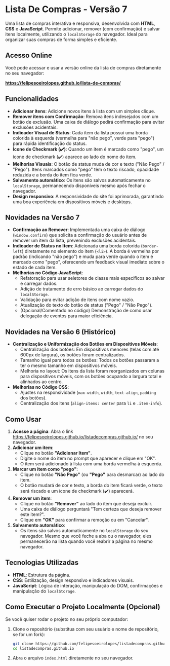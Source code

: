 # Lista De Compras - Versão 7

Uma lista de compras interativa e responsiva, desenvolvida com **HTML**, **CSS** e **JavaScript**. Permite adicionar, remover (com confirmação) e salvar itens localmente, utilizando o `localStorage` do navegador. Ideal para organizar suas compras de forma simples e eficiente.

## Acesso Online

Você pode acessar e usar a versão online da lista de compras diretamente no seu navegador:

**https://felipesoeirolopes.github.io/lista-de-compras/**

## Funcionalidades

- **Adicionar itens**: Adicione novos itens à lista com um simples clique.
- **Remover itens com Confirmação**: Remova itens indesejados com um botão de exclusão. Uma caixa de diálogo pedirá confirmação para evitar exclusões acidentais.
- **Indicador Visual de Status**: Cada item da lista possui uma borda colorida à esquerda (vermelha para "não pego", verde para "pego") para rápida identificação do status.
- **Ícone de Checkmark (✔️)**: Quando um item é marcado como "pego", um ícone de checkmark (✔️) aparece ao lado do nome do item.
- **Melhorias Visuais**: O botão de status muda de cor e texto ("Não Pego" / "Pego"). Itens marcados como "pego" têm o texto riscado, opacidade reduzida e a borda do item fica verde.
- **Salvamento automático**: Os itens são salvos automaticamente no `localStorage`, permanecendo disponíveis mesmo após fechar o navegador.
- **Design responsivo**: A responsividade do site foi aprimorada, garantindo uma boa experiência em dispositivos móveis e desktops.

## Novidades na Versão 7

- **Confirmação ao Remover**: Implementada uma caixa de diálogo (`window.confirm`) que solicita a confirmação do usuário antes de remover um item da lista, prevenindo exclusões acidentais.
- **Indicador de Status no Item**: Adicionada uma borda colorida (`border-left`) diretamente no elemento do item (`<li>`). A borda é vermelha por padrão (indicando "não pego") e muda para verde quando o item é marcado como "pego", oferecendo um feedback visual imediato sobre o estado de cada item.
- **Melhorias no Código JavaScript**:
    - Refatoração para usar seletores de classe mais específicos ao salvar e carregar dados.
    - Adição de tratamento de erro básico ao carregar dados do `localStorage`.
    - Validação para evitar adição de itens com nome vazio.
    - Atualização do texto do botão de status ("Pego" / "Não Pego").
    - (Opcional/Comentado no código) Demonstração de como usar delegação de eventos para maior eficiência.

## Novidades na Versão 6 (Histórico)

- **Centralização e Uniformização dos Botões em Dispositivos Móveis**:
  - Centralização dos botões: Em dispositivos menores (telas com até 600px de largura), os botões foram centralizados.
  - Tamanho igual para todos os botões: Todos os botões passaram a ter o mesmo tamanho em dispositivos móveis.
  - Melhoria no layout: Os itens da lista foram reorganizados em colunas para dispositivos móveis, com os botões ocupando a largura total e alinhados ao centro.
- **Melhorias no Código CSS**:
  - Ajustes na responsividade (`max-width`, `width`, `text-align`, `padding` dos botões).
  - Centralização dos itens (`align-items: center` para `li` e `.item-info`).

## Como Usar

1.  **Acesse a página**: Abra o link https://felipesoeirolopes.github.io/listadecompras.github.io/ no seu navegador.
2.  **Adicionar um item**:
    *   Clique no botão **"Adicionar Item"**.
    *   Digite o nome do item no prompt que aparecer e clique em "OK".
    *   O item será adicionado à lista com uma borda vermelha à esquerda.
3.  **Marcar um item como "pego"**:
    *   Clique no botão **"Não Pego"** (ou **"Pego"** para desmarcar) ao lado do item.
    *   O botão mudará de cor e texto, a borda do item ficará verde, o texto será riscado e um ícone de checkmark (✔️) aparecerá.
4.  **Remover um item**:
    *   Clique no botão **"Remover"** ao lado do item que deseja excluir.
    *   Uma caixa de diálogo perguntará "Tem certeza que deseja remover este item?".
    *   Clique em **"OK"** para confirmar a remoção ou em "Cancelar".
5.  **Salvamento automático**:
    *   Os itens são salvos automaticamente no `localStorage` do seu navegador. Mesmo que você feche a aba ou o navegador, eles permanecerão na lista quando você reabrir a página no mesmo navegador.

## Tecnologias Utilizadas

- **HTML**: Estrutura da página.
- **CSS**: Estilização, design responsivo e indicadores visuais.
- **JavaScript**: Lógica de interação, manipulação do DOM, confirmações e manipulação do `localStorage`.

## Como Executar o Projeto Localmente (Opcional)

Se você quiser rodar o projeto no seu próprio computador:

1.  Clone o repositório (substitua com seu usuário e nome de repositório, se for um fork):
    ```bash
    git clone https://github.com/felipesoeirolopes/listadecompras.github.io.git
    cd listadecompras.github.io
    ```
2.  Abra o arquivo `index.html` diretamente no seu navegador.

 
 